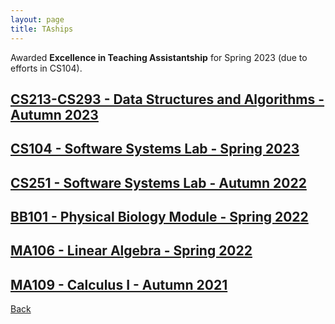```yaml
---
layout: page
title: TAships
---
```


Awarded **Excellence in Teaching Assistantship** for Spring 2023 (due to efforts in CS104).

## [CS213-CS293 - Data Structures and Algorithms - Autumn 2023](./cs213-a2023/)

## [CS104 - Software Systems Lab - Spring 2023](./cs104-s2023/)

## [CS251 - Software Systems Lab - Autumn 2022](./cs251-a2022/)

## [BB101 - Physical Biology Module - Spring 2022](./bb101-pb-s2022/)

## [MA106 - Linear Algebra - Spring 2022](./ma106-s2022/)

## [MA109 - Calculus I - Autumn 2021](./ma109-a2021/)

[Back](..)